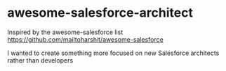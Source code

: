 # awesome-salesforce-architect
Inspired by the awesome-salesforce list https://github.com/mailtoharshit/awesome-salesforce

I wanted to create something more focused on new Salesforce architects rather than developers
